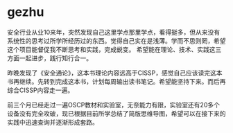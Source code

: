# gezhu
安全行业从业10来年，突然发现自己这里学点那里学点，看得挺多，但从来没有系统性的思考过所学所经历过的东西。觉得自己实在是浅薄。学而不思则罔，希望这个项目能督促我不断思考和实践，完成蜕变。
希望能在理论、技术、实践这三方面一起进步，践行知行合一。

昨晚发现了《安全通论》，这本书理论内容远高于CISSP，感觉自己应该读完这本书再继续。先转到完成这本书，计划每周输出读书笔记。希望能坚持下来。而后再综合CISSP内容走一遍。

前三个月已经走过一遍OSCP教材和实验室，无奈能力有限，实验室还有20多个设备没有完全攻破，现已根据目前所学总结了简版思维导图，希望可以在接下来的实践中迅速查询并逐渐形成套路。
